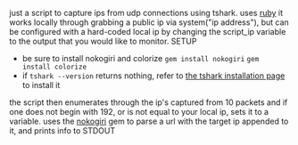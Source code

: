 just a script to capture ips from udp connections using tshark.
uses [ruby](https://www.ruby-lang.org/en/downloads/)
it works locally through grabbing a public ip via system("ip address"), but can be configured with a hard-coded local ip by changing the script_ip variable to the output that you would like to monitor.
SETUP
* be sure to install nokogiri and colorize
  `gem install nokogiri`
  `gem install colorize`
 * if `tshark --version` returns nothing, refer to [the tshark installation page](https://tshark.dev/setup/install/) to install it
 
the script then enumerates through the ip's captured from 10 packets and if one does not begin with 192, or is not equal to your local ip, sets it to a variable. uses the [nokogiri](https://nokogiri.org/) gem to parse a url with the target ip appended to it, and prints info to STDOUT
